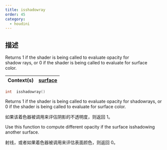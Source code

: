 ```yaml
---
title: isshadowray
order: 45
category:
  - houdini
---
```

    
## 描述

Returns 1 if the shader is being called to evaluate opacity for  
shadow rays, or 0 if the shader is being called to evaluate for surface  
color.

| Context(s) | [surface](../contexts/surface.html) |
| ---------- | ----------------------------------- |

```c
int  isshadowray()
```

Returns 1 if the shader is being called to evaluate opacity for shadowrays, or
0 if the shader is being called to evaluate for surface color.

如果该着色器被调用来评估阴影的不透明度，则返回 1。

Use this function to compute different opacity if the surface isshadowing
another surface.

射线，或者如果着色器被调用来评估表面颜色，则返回 0。
